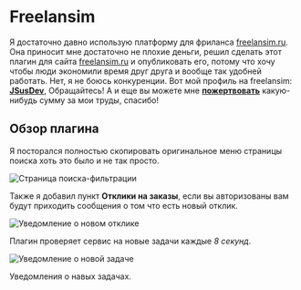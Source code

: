 # Freelansim

Я достаточно давно использую платформу для фриланса [freelansim.ru](https://freelansim.ru). Она приносит мне достаточно не плохие деньги, решил сделать этот плагин для сайта [freelansim.ru](https://freelansim.ru) и опубликовать его, потому что хочу чтобы люди экономили время друг друга и вообще так удобней работать. Нет, я не боюсь конкуренции. Вот мой профиль на freelansim: **[JSusDev](https://freelansim.ru/freelancers/jsusdev)**, Обращайтесь!
А и еще вы можете мне **[пожертвовать](https://jsusdev.github.io/home-page/donate.html)** какую-нибудь сумму за мои труды, спасибо!

## Обзор плагина 
Я посторался полностью скопировать оригинальное меню страницы поиска хоть это было и не так просто.

![Страница поиска-фильтрации](https://jsusdev.github.io/Freelansim/demo/1.jpg)

Также я добавил пункт **Отклики на заказы**, если вы авторизованы вам будут приходить сообщения о том что есть новый отклик.

![Уведомление о новом отклике](https://jsusdev.github.io/Freelansim/demo/2.jpg)

Плагин проверяет сервис на новые задачи каждые *8 секунд*.

![Уведомление о новой задаче](https://jsusdev.github.io/Freelansim/demo/3.jpg)

Уведомления о навых задачах.
